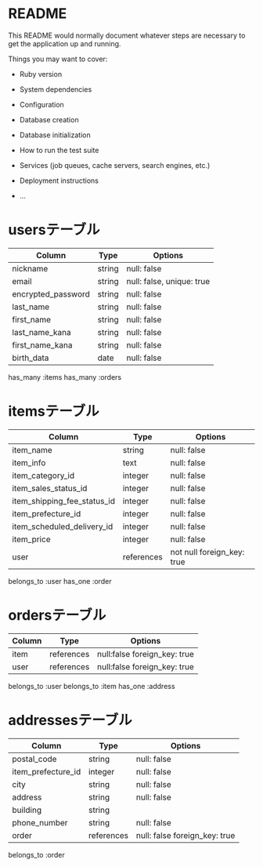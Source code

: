 # README

This README would normally document whatever steps are necessary to get the
application up and running.

Things you may want to cover:

* Ruby version

* System dependencies

* Configuration

* Database creation

* Database initialization

* How to run the test suite

* Services (job queues, cache servers, search engines, etc.)

* Deployment instructions

* ...
# usersテーブル
| Column             | Type   | Options     |
| ------------------ | ------ | ----------- |
| nickname               | string | null: false |
| email              | string | null: false, unique: true |
| encrypted_password | string | null: false |
| last_name              | string | null: false |
| first_name              | string | null: false |
| last_name_kana              | string | null: false |
| first_name_kana              | string | null: false |
| birth_data              | date | null: false |

has_many :items
has_many :orders


# itemsテーブル
| Column             | Type   | Options     |
| ------------------ | ------ | ----------- |
| item_name              | string | null: false|
| item_info | text | null: false |
| item_category_id             | integer | null: false |
| item_sales_status_id             |integer | null: false |
| item_shipping_fee_status_id              | integer | null: false |
| item_prefecture_id              | integer | null: false |
| item_scheduled_delivery_id              | integer | null: false |
| item_price              | integer | null: false |
| user              | references |  not null foreign_key: true |


belongs_to :user
has_one :order

# ordersテーブル
| Column             | Type   | Options     |
| ------------------ | ------ | ----------- |
| item            | references |null:false foreign_key: true |
| user              | references | null:false foreign_key: true |

belongs_to :user
belongs_to :item
has_one :address

# addressesテーブル
| Column             | Type   | Options     |
| ------------------ | ------ | ----------- |
|postal_code             | string | null: false |
| item_prefecture_id             | integer | null: false |
| city             | string | null: false |
| address              | string | null: false |
| building              | string |         |
| phone_number              | string | null: false |
| order               | references |null: false foreign_key: true |

belongs_to :order